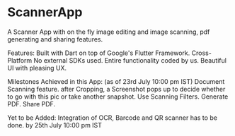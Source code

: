 # ScannerApp
A Scanner App with on the fly image editing and image scanning, pdf generating and sharing features.

Features:
Built with Dart on top of Google's Flutter Framework.
Cross- Platform
No external SDKs used.
Entire functionality coded by us.
Beautiful UI with pleasing UX.


Milestones Achieved in this App: (as of 23rd July 10:00 pm IST)
Document Scanning feature. 
after Cropping, a Screenshot pops up to decide whether to go with this pic or take another snapshot.
Use Scanning Filters.
Generate PDF.
Share PDF.



Yet to be Added:
Integration of OCR, Barcode and QR scanner has to be done. by 25th July 10:00 pm IST

